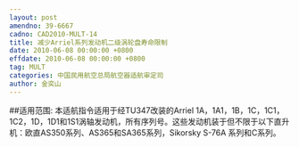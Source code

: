 ```yaml
---
layout: post
amendno: 39-6667
cadno: CAD2010-MULT-14
title: 减少Arriel系列发动机二级涡轮盘寿命限制
date: 2010-06-08 00:00:00 +0800
effdate: 2010-06-08 00:00:00 +0800
tag: MULT
categories: 中国民用航空总局航空器适航审定司
author: 金奕山
---
```


##适用范围:
本适航指令适用于经TU347改装的Arriel 1A，1A1，1B，1C，1C1， 1C2，1D，1D1和1S1涡轴发动机，所有序列号。这些发动机装于但不限于以下直升机：欧直AS350系列、AS365和SA365系列，Sikorsky S-76A 系列和C系列。

